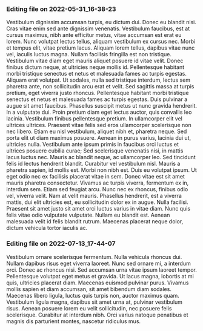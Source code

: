 

### Editing file on 2022-05-31_16-38-23

Vestibulum dignissim accumsan turpis, eu dictum dui. Donec eu blandit nisi. Cras vitae enim sed ante dignissim venenatis. Vestibulum faucibus, est at cursus maximus, nibh ante efficitur metus, vitae accumsan est erat eu lorem. Nunc volutpat lectus tellus, aliquam vestibulum ex cursus nec. Morbi et tempus elit, vitae pretium lacus. Aliquam lorem tellus, dapibus vitae nunc vel, iaculis luctus magna. Nullam facilisis fringilla est non tristique.
Vestibulum vitae diam eget mauris aliquet posuere id vitae velit. Donec finibus dictum neque, at ultricies neque mollis id. Pellentesque habitant morbi tristique senectus et netus et malesuada fames ac turpis egestas. Aliquam erat volutpat. Ut sodales, nulla sed tristique interdum, lectus sem pharetra ante, non sollicitudin arcu erat et velit. Sed sagittis massa at turpis pretium, eget viverra justo rhoncus. Pellentesque habitant morbi tristique senectus et netus et malesuada fames ac turpis egestas. Duis pulvinar a augue sit amet faucibus. Phasellus suscipit metus ut nunc gravida hendrerit. In a vulputate dui. Proin pretium diam eget lectus auctor, quis convallis leo lacinia. Vestibulum finibus pellentesque pretium. In ullamcorper elit vel ultrices ultrices. Praesent vitae felis sed eros ullamcorper scelerisque non nec libero. Etiam eu nisl vestibulum, aliquet nibh et, pharetra neque. Sed porta elit ut diam maximus posuere.
Aenean in purus varius, lacinia dui ut, ultricies nulla. Vestibulum ante ipsum primis in faucibus orci luctus et ultrices posuere cubilia curae; Sed scelerisque venenatis nisi, in mattis lacus luctus nec. Mauris ac blandit neque, ac ullamcorper leo. Sed tincidunt felis id lectus hendrerit blandit. Curabitur vel vestibulum nisl. Mauris a pharetra sapien, id mollis est. Morbi non nibh est.
Duis eu volutpat ipsum. Ut eget odio nec ex facilisis placerat vitae in sem. Donec vitae est sit amet mauris pharetra consectetur. Vivamus ac turpis viverra, fermentum ex in, interdum sem. Etiam sed feugiat arcu. Nunc nec ex rhoncus, finibus odio vel, viverra velit. Nam at velit mauris. Phasellus hendrerit, est a viverra mattis, dui elit ultricies est, eu sollicitudin dolor ex in augue. Nulla facilisi. Praesent sit amet justo sit amet orci luctus varius in vitae diam. Nunc quis felis vitae odio vulputate vulputate. Nullam eu blandit est. Aenean malesuada velit id felis blandit rutrum. Maecenas placerat neque dolor, dictum vehicula tortor iaculis ac.




### Editing file on 2022-07-13_17-44-07

Vestibulum ornare scelerisque fermentum. Nulla vehicula rhoncus dui. Nullam dapibus risus eget viverra laoreet. Nunc sed ornare mi, a interdum orci. Donec ac rhoncus nisi. Sed accumsan urna vitae ipsum laoreet tempor. Pellentesque volutpat eget metus et gravida. Ut lacus magna, lobortis at mi quis, ultricies placerat diam. Maecenas euismod pulvinar purus. Vivamus mollis sapien et diam accumsan, sit amet bibendum diam sodales. Maecenas libero ligula, luctus quis turpis non, auctor maximus quam. Vestibulum ligula magna, dapibus sit amet urna at, pulvinar vestibulum risus. Aenean posuere lorem eu velit sollicitudin, nec posuere felis scelerisque. Curabitur at interdum nibh. Orci varius natoque penatibus et magnis dis parturient montes, nascetur ridiculus mus.


